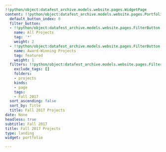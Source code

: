 ```yaml
---
!!python/object:datafest_archive.models.website.pages.WidgetPage
content: !!python/object:datafest_archive.models.website.pages.PortfolioWidget
  default_button_index: 0
  filter_button:
  - !!python/object:datafest_archive.models.website.pages.FilterButton
    name: All Projects
    tag: '*'
    weight: 2
  - !!python/object:datafest_archive.models.website.pages.FilterButton
    name: Award-Winning Projects
    tag: featured
    weight: 1
  filters: !!python/object:datafest_archive.models.website.pages.Filters
    exclude_tags: []
    folders:
    - projects
    kinds:
    - page
    tags:
    - Fall 2017
  sort_ascending: false
  sort_by: Title
  title: Fall 2017 Projects
date: None
headless: true
subtitle: Fall 2017
title: Fall 2017 Projects
type: landing
widget: portfolio

---
```

